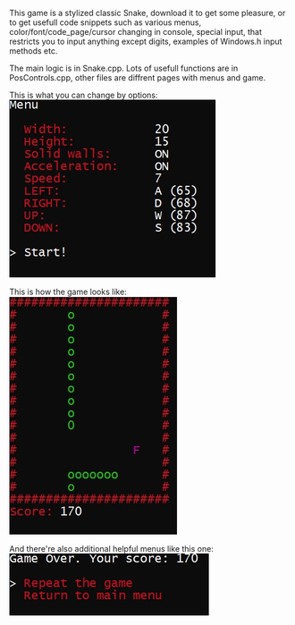 This game is a stylized classic Snake, download it to get some pleasure, or to get usefull code snippets such as various menus, color/font/code_page/cursor changing in console, special input, that restricts you to input anything except digits, examples of Windows.h input methods etc. 

The main logic is in Snake.cpp. Lots of usefull functions are in PosControls.cpp, other files are diffrent pages with menus and game.

This is what you can change by options:
![mainmenu](./Menu.jpg)

This is how the game looks like:
![gameitself](/Game.jpg)

And there're also additional helpful menus like this one:
![gameovermenu](/Over.jpg)


